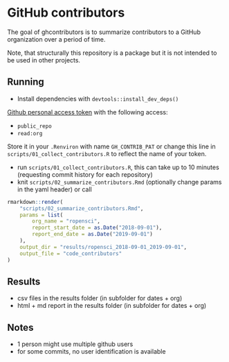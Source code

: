 # GitHub contributors

<!-- badges: start -->
<!-- badges: end -->

The goal of ghcontributors is to summarize contributors to a GitHub organization over a period of time.

Note, that structurally this repository is a package but it is not intended to be used in other projects.

## Running

- Install dependencies with `devtools::install_dev_deps()`

[Github personal access token](https://github.com/settings/tokens) with the following access:
- `public_repo`
- `read:org`

Store it in your `.Renviron` with name `GH_CONTRIB_PAT` or change this line in `scripts/01_collect_contributors.R` to reflect the name of your token.

- run `scripts/01_collect_contributors.R`, this can take up to 10 minutes (requesting commit history for each repository)
- knit `scripts/02_summarize_contributors.Rmd` (optionally change params in the yaml header) or call 
```r
rmarkdown::render(
    "scripts/02_summarize_contributors.Rmd",
    params = list(
        org_name = "ropensci",
        report_start_date = as.Date("2018-09-01"),
        report_end_date = as.Date("2019-09-01")
    ),
    output_dir = "results/ropensci_2018-09-01_2019-09-01",
    output_file = "code_contributors"
)
```

## Results

- csv files in the results folder (in subfolder for dates + org)
- html + md report in the results folder (in subfolder for dates + org)

## Notes

- 1 person might use multiple github users
- for some commits, no user identification is available
